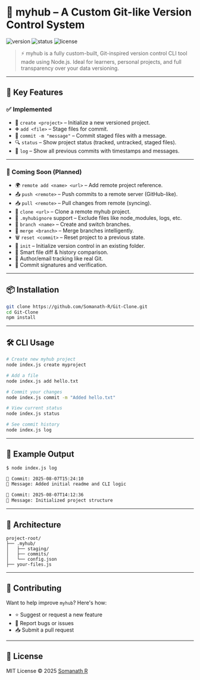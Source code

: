 # 🚀 myhub – A Custom Git-like Version Control System

![version](https://img.shields.io/badge/version-1.0.0-blue)
![status](https://img.shields.io/badge/status-in-development-yellow)
![license](https://img.shields.io/badge/license-MIT-purple)

> ⚡️ myhub is a fully custom-built, Git-inspired version control CLI tool made using Node.js. Ideal for learners, personal projects, and full transparency over your data versioning.

---

## 🌟 Key Features

### ✅ Implemented

- 📁 `create <project>` – Initialize a new versioned project.
- ➕ `add <file>` – Stage files for commit.
- 📝 `commit -m "message"` – Commit staged files with a message.
- 🔍 `status` – Show project status (tracked, untracked, staged files).
- 📜 `log` – Show all previous commits with timestamps and messages.

---

### 🔧 Coming Soon (Planned)

- 🌍 `remote add <name> <url>` – Add remote project reference.
- 📤 `push <remote>` – Push commits to a remote server (GitHub-like).
- 📥 `pull <remote>` – Pull changes from remote (syncing).
- 🔄 `clone <url>` – Clone a remote myhub project.
- 📃 `.myhubignore` support – Exclude files like node_modules, logs, etc.
- 🔀 `branch <name>` – Create and switch branches.
- 🧪 `merge <branch>` – Merge branches intelligently.
- 🗑️ `reset <commit>` – Reset project to a previous state.
- 📂 `init` – Initialize version control in an existing folder.
- 🧠 Smart file diff & history comparison.
- 👤 Author/email tracking like real Git.
- 🔐 Commit signatures and verification.

---

## 📦 Installation

```bash
git clone https://github.com/Somanath-R/Git-Clone.git
cd Git-Clone
npm install
```

---

## 🛠️ CLI Usage

```bash
# Create new myhub project
node index.js create myproject

# Add a file
node index.js add hello.txt

# Commit your changes
node index.js commit -m "Added hello.txt"

# View current status
node index.js status

# See commit history
node index.js log
```

---

## 🧾 Example Output

```bash
$ node index.js log

🔖 Commit: 2025-08-07T15:24:10
📄 Message: Added initial readme and CLI logic

🔖 Commit: 2025-08-07T14:12:36
📄 Message: Initialized project structure
```

---

## 🧠 Architecture

```
project-root/
├── .myhub/
│   ├── staging/
│   ├── commits/
│   └── config.json
├── your-files.js
```

---

## 🤝 Contributing

Want to help improve `myhub`? Here's how:

- ⭐ Suggest or request a new feature
- 🐞 Report bugs or issues
- 📥 Submit a pull request

---

## 📄 License

MIT License © 2025 [Somanath R](https://github.com/Somanath-R)